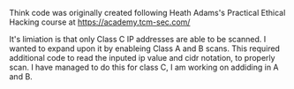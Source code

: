 Think code was originally created following Heath Adams's Practical Ethical Hacking course at https://academy.tcm-sec.com/

It's limiation is that only Class C IP addresses are able to be scanned.
I wanted to expand upon it by enableing Class A and B scans.
This required additional code to read the inputed ip value and cidr notation, to properly scan.
I have managed to do this for class C, I am working on addiding in A and B.
